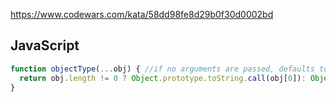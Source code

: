 https://www.codewars.com/kata/58dd98fe8d29b0f30d0002bd

## JavaScript
```js
function objectType(...obj) { //if no arguments are passed, defaults to null
  return obj.length != 0 ? Object.prototype.toString.call(obj[0]): Object.prototype.toString.call(null)
}
```